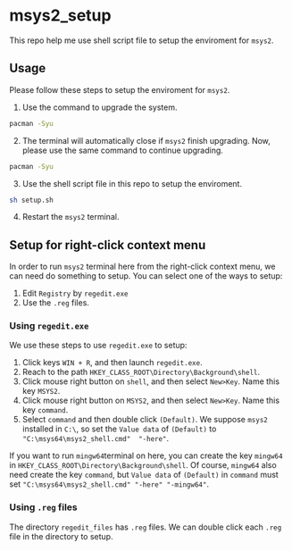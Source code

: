 # msys2_setup
This repo help me use shell script file to setup the enviroment for `msys2`.

## Usage
Please follow these steps to setup the enviroment for `msys2`.
1. Use the command to upgrade the system.
```sh
pacman -Syu
```
2. The terminal will automatically close if `msys2` finish upgrading. Now, please use the same command to continue upgrading.
```sh
pacman -Syu
```
3. Use the shell script file in this repo to setup the enviroment.
```sh
sh setup.sh
```
4. Restart the `msys2` terminal.

## Setup for right-click context menu
In order to run `msys2` terminal here from the right-click context menu, we can need do something to setup. You can select one of the ways to setup:
1. Edit `Registry` by `regedit.exe`
2. Use the `.reg` files.

### Using `regedit.exe`
We use these steps to use `regedit.exe` to setup:
1. Click keys `WIN + R`, and then launch `regedit.exe`.
2. Reach to the path `HKEY_CLASS_ROOT\Directory\Background\shell`.
3. Click mouse right button on `shell`, and then select `New>Key`. Name this key `MSYS2`.
4. Click mouse right button on `MSYS2`, and then select `New>Key`. Name this key `command`.
5. Select `command` and then double click `(Default)`. We suppose `msys2` installed in `C:\`, so set the `Value data` of `(Default)` to `"C:\msys64\msys2_shell.cmd"  "-here"`.

If you want to run `mingw64`terminal on here, you can create the key `mingw64` in `HKEY_CLASS_ROOT\Directory\Background\shell`. Of course, `mingw64` also need create the key `command`, but `Value data` of `(Default)` in `command` must set `"C:\msys64\msys2_shell.cmd" "-here" "-mingw64"`.

### Using `.reg` files
The directory `regedit_files` has `.reg` files. We can double click each `.reg` file in the directory to setup.

